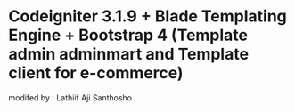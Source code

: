  # Codeigniter 3.1.9 + Blade Templating Engine + Bootstrap 4 (Template admin adminmart and Template client for e-commerce)
 modifed by : Lathiif Aji Santhosho
